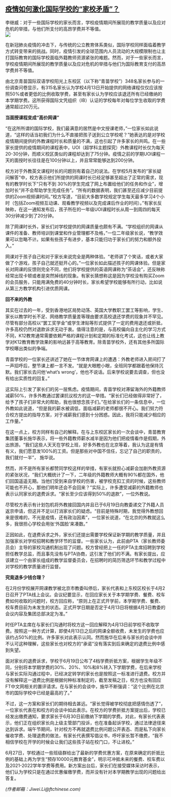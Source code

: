 <!--1593373918000-->
[疫情如何激化国际学校的“家校矛盾”？](https://cn.ft.com/story/001088306?full=y)
------

<div></div><div class="story-lead">李继威：对于一些国际学校的家长而言，学校疫情期间所展现的教学质量以及应对危机的举措，与他们所支付的高昂学费并不等值。</div><div class=" story-image image"><img src="https://thumbor.ftacademy.cn/unsafe/1340x754/https://thumbor.ftacademy.cn/unsafe/picture/7/000096497_piclink.jpg"></div><div class="story-body"><div id="story-body-container"><p>在新冠肺炎疫情的冲击下，与传统的公立教育体系类似，国际学校同样面临着教学方式转变带来的挑战。同时，疫情引发的全球范围内人员流动的大规模限制也让主打国际教育的国际学校面临外籍教师资源紧张的难题。然而，对于一些家长而言，学校疫情期间所展现的教学质量以及应对危机的举措与他们为国际教育支付的高昂学费并不等值。</p><p>由北京青苗国际双语学校阳光上东校区（以下称“青苗学校”）348名家长参与的一份调查问卷显示，有315名家长认为学校4月13日开始提供的网络课程仅仅应该按照50%或者更低的比例收取学费，甚至有家长认为学校应该退还所有已经缴纳的本学期学费。这所获得国际文凭组织（IB）认证的学校每年对每位学生收取的学费通常超过20万元。</p><p><b>当面授课程变成“高价网课”</b></p><p>“在这所所谓的国际学校，我们最满意的居然是中文授课老师，”一位家长如此说道，“这样的话当初我们为什么不直接把孩子送到公立学校呢？”她表达的是对学校疫情期间提供的外教课程时长和质量的不满，这也引起了许多家长的共鸣。在一些家长提供的疫情期间的课程表中，UOI（超学科主题探究）外教课程时长仅为每天20-30分钟，而顺义校区类似的课程却达到了75分钟。疫情之前的学期UOI课程一天的面授时长往往是在100分钟以上，并且常常能够达到200分钟。</p><div  data-o-ads-name="mpu-middle1" class="o-ads in-article-advert" data-o-ads-formats-default="false"  data-o-ads-formats-small="FtcMobileMpu"  data-o-ads-formats-medium="FtcMpu" data-o-ads-formats-large="FtcMpu" data-o-ads-formats-extra="FtcMpu" data-o-ads-targeting="cnpos=middle1;" data-cy='[{"devices":["PC","iPhoneWeb","AndroidWeb","iPhoneApp","AndroidApp"],"pattern":"MPU","position":"Middle1","container":"mpuInStory"}]'></div><p>校方对于外教英文课程时长的问题则有着自己的说法。在学校5月发布的“家长疑问解答”中，校方表示他们所提供的网课时长已经足够甚至超出了正常的需求，现有的教学时长下“只有不到 30%的学生完成了网上布置给他们的任务和作业”，增加时长“并不会帮助学生完成任务”。“所有的数据表明，我们甚至还应减少目前提供的Zoom视频课时间。”校方写道，“目前大多数学校规定学生每天最多学习4个小时（包括Zoom视频互动课、观看教学视频以及完成课后作业的时间）。”有家长反映称，在这一通知发布后，孩子所在的一年级UOI课程时长从周一到周四的每天30分钟减少到了20分钟。</p><p>除了网课时长外，家长们对学校提供的网课质量也颇有不满。“学校组织的网课从课件的准备、教师培训到课堂和作业管理都不及格，”一位二年级家长说，“教学效果可以忽略不计。如果有些孩子有进步，基本只能归功于家长们的努力和额外投入。”</p><p>网课对于孩子自己和对于家长来说完全是两种体验。“老师讲了个笑话，或者大家做了个游戏，孩子自己就还挺开心的。”一位家长如此描述孩子的网课体验。但是家长对网课的反馈则完全不同，他们将学校提供的英语网课称为“茶话会”，还反映称经常出现卡顿或者是突然掉线的现象。有家长猜想称这是因为学校没有购买Zoom的会员服务，只能用满免费的40分钟时长，家长希望学校能够有所行动，比如说从第三方教学机构引进优质网课。</p><p><b>回不来的外教</b></p><p>其实在过去的一年，受到香港地区局势动荡、英国大学教职工罢工等影响，学生、家长以教学时长不足、网络教学质量差等理由要求高校退还学费的现象并不罕见。尽管有部分高校以“罢工奖学金”或学生津贴等形式提供了一定的费用退还或折抵，许多高校仍然对退款诉求无动于衷。值得注意的是，与高校偏向自主化的学习方式不同，K12教育通常需要依赖严格的课程计划和定期的标准化考试，这也让线上教学对K12教育教学效果的影响远甚于高等教育。除青苗学校外，还有其他多所国际学校曝出类似的争端。</p><p>青苗学校的一位家长还讲述了她在一节体育网课上的遭遇：外教老师进入房间打了一声招呼后，整节课上都一言不发。“就是大眼瞪小眼，全班同学都跟着他保持沉默。我们家长去问他‘what’s wrong’，他也不说话。后来学校说要去调查，但也没有给出实质性的回复。”</p><div data-o-ads-name="mpu-middle2" class="o-ads in-article-advert" data-o-ads-formats-default="false"  data-o-ads-formats-small="FtcMobileMpu"  data-o-ads-formats-medium="false" data-o-ads-formats-large="false" data-o-ads-formats-extra="false" data-o-ads-targeting="cnpos=middle2;" data-cy='[{"devices":["iPhoneWeb","AndroidWeb","iPhoneApp","AndroidApp"],"pattern":"MPU","position":"Middle2","container":"mpuInStory"}]'></div><p>这实际上引发了家长们的另一层焦虑。疫情期间，青苗学校对滞留海外的外籍教师减薪50%，许多外教通过罢课抗议校方的这一举措。“家长们已经做得非常好了，给予了孩子们非常大的帮助，我也很想念孩子们。”在给家长们的一条信息中，一位外教如此说道，“但是我的薪水被调低，面临减薪的老师都很不开心。我们努力符合校方提出的指导方案，对于减薪我们感到十分困惑。因此，我将只能减少相应的工作量。”</p><p>在这一点上，校方同样有自己的解释。在与上东校区家长的一次会谈中，青苗教育集团董事长施华表示，将一些外籍教师薪水减半是因为他们把疫情看作是假期，外出旅游。“我们这些人天天在学校上班，好多外教也在北京等着，我认为这是有情有义，我们愿意发100%的工资。但是那些对中国不信任，忘记了自己的职责的，我们就付一半”， 施华说。</p><p>然而，并不是所有家长都赞同学校这样的举措，有家长就担心减薪会加剧外教资源的紧张状况，“我们大概统计了一下，二年级的外籍教师大概有90%都在国外，他们回国遥遥无期。当他们受到来自学校的伤害，被学校克扣工资的时候，这些教师可能也不开心，那他们明年还会不会回来？”实际上，许多遭受减薪的外籍教师也表示认同家长的退费诉求。“家长至少应该得到50%的退款”，一位外教说。</p><p>尽管校方表示有计划包机将外教接回国内并且已于6月19日向教委递交了外籍人员返京申请，但这并不足以打消家长们的疑虑。“目前是特殊时期，我觉得外教想回来是很难的，不光是疫情，还有政治因素”，一位家长说道，“在北京的外教就这么多，我很担心学校会用张‘外国脸’来凑数。”</p><p>正因如此，在退费诉求之外，家长们还提出需要学校保证新学期的教学质量，并且加强家长对学校招聘和教学环节的监督。一些家长认为，此前由PTA（家长教师委员会）主导的家校沟通机制出现了问题。校方曾经把上一任的PTA主席招聘到学校担任教学总监，而且事先没有与PTA协商，这引发了他们的不满。有家长提出，应该建立一个由家长组成的教学监督委员会，在招聘时的简历筛选环节和教学过程中对学校的教学质量进行监督。</p><div data-o-ads-name="mpu-middle3" class="o-ads in-article-advert" data-o-ads-formats-default="false"  data-o-ads-formats-small="FtcMobileMpu"  data-o-ads-formats-medium="false" data-o-ads-formats-large="false" data-o-ads-formats-extra="false" data-o-ads-targeting="cnpos=middle3;" data-cy='[{"devices":["iPhoneWeb","AndroidWeb","iPhoneApp","AndroidApp"],"pattern":"MPU","position":"Middle3","container":"mpuInStory"}]'></div><p><b>究竟退多少钱合理？</b></p><p>在2月份学校展开网课教学被北京市教委叫停后，家长代表和上东校区校长于4月2日召开了PTA线上会议。会议纪要显示，在回应家长关于本学期学费、餐费、校车费如何收取的问题时，校方回应称，“原则上在正式开学前，本学期学费、餐费、校车费目前为未发生的状态。正式开学日期是否定于4月13日将根据4月3日教委的会议内容及集团总部决定为准。”</p><p>时任PTA主席在与家长们沟通时将校方这一回应解释为4月13日前学校不收取学费。按照这一种方式计算，即使4月13日之后的网课全额收费，未发生的学费也应该约占50%的比例。许多家长对此表示认同。然而施华在后来与家长的会谈中并不认可这种理解，这些家长也对校方的“承诺”没有落实到后来确定的退费比例中感到失望。</p><p>面对家长的退费诉求，学校于6月19日公布了4档学费折抵方案，根据学生年级不同，分别将本学期学费的30%、20%、10%和8%转入下学期学费，在后来学校与家长实际沟通过程中，已经决定转学的家长也是按照这一标准进行退费。校方并没有解释这一退费比例是根据何种标准制定的，截至发稿之日，校方也没有回应FT中文网相关的置评请求。在与家长的会谈中，施华不断强调：“这个比例在北京市的国际学校中已经是最高的了。”</p><p>不过，这一方案和家长们的期待相去甚远。“家长觉得被学校彻底把感情伤透了”，一位家长代表在和校方的会谈中如此表示。在校方的学费折抵方案提出后，学校已经发出缴费通知，要求家长于6月30日前缴纳下学期的学费。对此，有家长代表表示，他们正在组织家长向上级主管部门投诉，也在准备起诉学校，通过法律途径来达到诉求。端午节期间，针对校方不再就退费比例问题公开表态、而是私下向家长催收学费、处理退费的做法，有家长代表撰写倡议书，呼吁家长暂不缴费，“我不相信学校在开学的时候会让我们这些孩子站在校门口，不让进校。”</p><div data-o-ads-name="mpu-middle4" class="o-ads in-article-advert" data-o-ads-formats-default="false"  data-o-ads-formats-small="FtcMobileMpu"  data-o-ads-formats-medium="false" data-o-ads-formats-large="false" data-o-ads-formats-extra="false" data-o-ads-targeting="cnpos=middle4;" data-cy='[{"devices":["iPhoneWeb","AndroidWeb","iPhoneApp","AndroidApp"],"pattern":"MPU","position":"Middle4","container":"mpuInStory"}]'></div><p>6月27日，学校通过一些班级群给出了最新的学费优惠方案，在原来确定的折抵比例的基础上再为学生“预存10000元教育基金”，明示可冲抵未来的餐费、校车费以及2021-2022学年学费等费用。新方案出台后，家长们在接受媒体采访时表示，他们认为学校只是在通过优惠催缴学费，而并没有针对本学期教学出现的问题给出答复。</p><p><i>(作者邮箱：Jiwei.Li@ftchinese.com)</i></p></div><div class="clearfloat"></div></div>
